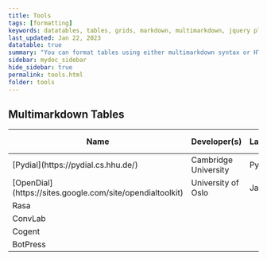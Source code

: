 ```yaml
---
title: Tools
tags: [formatting]
keywords: datatables, tables, grids, markdown, multimarkdown, jquery plugins
last_updated: Jan 22, 2023
datatable: true
summary: "You can format tables using either multimarkdown syntax or HTML. You can also use jQuery datatables (a plugin) if you need more robust tables."
sidebar: mydoc_sidebar
hide_sidebar: true
permalink: tools.html
folder: tools
---
```


## Multimarkdown Tables


<div class="datatable-begin"></div>
<table>
<colgroup>
<col width="20%" />
<col width="20%" />
<col width="20%" />
<col width="40%" />
</colgroup>
<thead>
<tr class="header">
<th>Name</th>
<th>Developer(s)</th>
<th>Language</th>
<th>Belief Description</th>
</tr>
</thead>
<tbody>
<tr>
<td markdown="span">[Pydial](https://pydial.cs.hhu.de/)</td>
<td markdown="span">Cambridge University</td>
<td markdown="span">Python</td>
<td markdown="span">-</td>
</tr>
<tr>
<td markdown="span">[OpenDial](https://sites.google.com/site/opendialtoolkit)</td>
<td markdown="span">University of Oslo</td>
<td markdown="span">Java</td>
<td markdown="span"></td>
</tr>
<tr>
<td markdown="span">Rasa</td>
<td markdown="span"></td>
<td markdown="span"></td>
<td markdown="span"></td>
</tr>
<tr>
<td markdown="span">ConvLab</td>
<td markdown="span"></td>
<td markdown="span"></td>
<td markdown="span"></td>
</tr>
<tr>
<td markdown="span">Cogent</td>
<td markdown="span"></td>
<td markdown="span"></td>
<td markdown="span"></td>
</tr>
<tr>
<td markdown="span">BotPress</td>
<td markdown="span"></td>
<td markdown="span"></td>
<td markdown="span"></td>
</tr>
</tbody>
</table>
<div class="datatable-end"></div>


<!--
<div class="datatable-begin"></div>

Food    | Description                                                                                       | Category | Sample type
------- | ------------------------------------------------------------------------------------------------- | -------- | -----------
Apples  | A small, somewhat round and often red-colored, crispy fruit grown on trees.                       | Fruit    | Fuji
Bananas | A long and curved, often-yellow, sweet and soft fruit that grows in bunches in tropical climates. | Fruit    | Snow
Kiwis   | A small, hairy-skinned sweet fruit with green-colored insides and seeds.                          | Fruit    | Golden
Oranges | A spherical, orange-colored sweet fruit commonly grown in Florida and California.                 | Fruit    | Navel

<div class="datatable-end"></div>
-->

